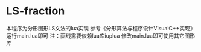 # LS-fraction
本程序为分形图形LS文法的lua实现 参考《分形算法与程序设计VisualC++实现》
运行main.lua即可
注：画线需要依赖lua库iuplua 修改main.lua即可使用其它图形库
